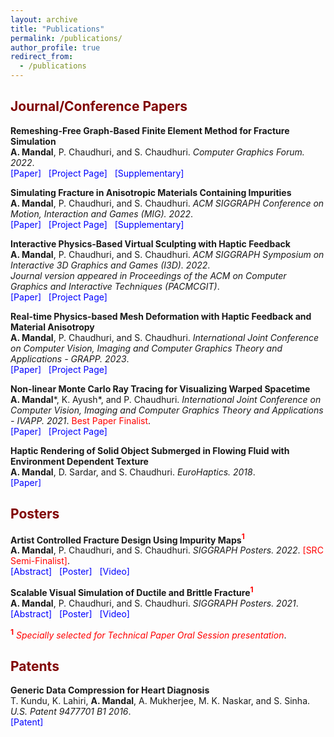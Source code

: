 ```yaml
---
layout: archive
title: "Publications"
permalink: /publications/
author_profile: true
redirect_from:
  - /publications
---
```


## <span style="color:Maroon"> Journal/Conference Papers </span>

**Remeshing-Free Graph-Based Finite Element Method for Fracture Simulation**\
**A. Mandal**, P. Chaudhuri, and S. Chaudhuri. *Computer Graphics Forum. 2022*.\
<a href='../files/CGF_paper_main_2022.pdf' style="text-decoration:none"><span style="color:blue">[Paper]</span></a> &nbsp; <a href='https://avirupmandal.github.io/fracture-cgf2022/' style="text-decoration:none"><span style="color:blue">[Project Page]</span></a> &nbsp; <a href='../files/CGF_paper_supplement_2022.pdf' style="text-decoration:none"><span style="color:blue">[Supplementary]</span></a><br>

**Simulating Fracture in Anisotropic Materials Containing Impurities**\
**A. Mandal**, P. Chaudhuri, and S. Chaudhuri. *ACM SIGGRAPH Conference on Motion, Interaction and Games (MIG). 2022*.\
<a href="../files/MIG2022_Random_Graph_Author_Copy.pdf" style="text-decoration:none"><span style="color:blue">[Paper]</span></a> &nbsp; <a href="https://avirupmandal.github.io/randomgraph-mig22/" style="text-decoration:none"><span style="color:blue">[Project Page]</span></a> &nbsp; <a href='../files/MIG2022_Random_Graph_Author_Copy_supplementary.pdf' style="text-decoration:none"><span style="color:blue">[Supplementary]</span></a> <br>

**Interactive Physics-Based Virtual Sculpting with Haptic Feedback**\
**A. Mandal**, P. Chaudhuri, and S. Chaudhuri. *ACM SIGGRAPH Symposium on Interactive 3D Graphics and Games (I3D). 2022*.\
*Journal version appeared in Proceedings of the ACM on Computer Graphics and Interactive Techniques (PACMCGIT)*.\
<a href="../files/I3D2022_Virtual_sculpting_PACM_Author.pdf" style="text-decoration:none"><span style="color:blue">[Paper]</span></a> &nbsp; <a href="https://avirupmandal.github.io/sculpt-i3d/" style="text-decoration:none"><span style="color:blue">[Project Page]</span></a> <br>

**Real-time Physics-based Mesh Deformation with Haptic Feedback and Material Anisotropy**\
**A. Mandal**, P. Chaudhuri, and S. Chaudhuri. *International Joint Conference on Computer Vision, Imaging and Computer Graphics Theory and Applications - GRAPP. 2023*.\
<a href="../files/GRAPP2023_deformation.pdf" style="text-decoration:none"><span style="color:blue">[Paper]</span></a> &nbsp; <a href="https://avirupmandal.github.io/sculpt-arxiv/" style="text-decoration:none"><span style="color:blue">[Project Page]</span></a> <br>

**Non-linear Monte Carlo Ray Tracing for Visualizing Warped Spacetime**\
**A. Mandal**\*, K. Ayush\*, and P. Chaudhuri. *International Joint Conference on Computer Vision, Imaging and Computer Graphics Theory and Applications - IVAPP. 2021*. <span style="color:red">Best Paper Finalist</span>.\
<a href="../files/IVAPP2021_Black_Hole.pdf" style="text-decoration:none"><span style="color:blue">[Paper]</span></a> &nbsp; <a href="https://avirupmandal.github.io/blackhole-ivapp/" style="text-decoration:none"><span style="color:blue">[Project Page]</span></a> <br>

**Haptic Rendering of Solid Object Submerged in Flowing Fluid with Environment Dependent Texture**\
**A. Mandal**, D. Sardar, and S. Chaudhuri. *EuroHaptics. 2018*.\
<a href="https://doi.org/10.1007/978-3-319-93399-3_34" style="text-decoration:none"><span style="color:blue">[Paper]</span></a> <br>

## <span style="color:Maroon"> Posters </span>

**Artist Controlled Fracture Design Using Impurity Maps**<span style="color:red"><sup>**1**</sup></span>\
**A. Mandal**, P. Chaudhuri, and S. Chaudhuri. *SIGGRAPH Posters. 2022*. <a href='../files/SIGGRAPH2022_SRC_Avirup Mandal.pdf' style="text-decoration:none"><span style="color:red">[SRC Semi-Finalist]</span></a>.\
<a href="https://doi.org/10.1145/3532719.3543202" style="text-decoration:none"><span style="color:blue">[Abstract]</span></a> &nbsp; <a href='../files/SIGGRAPH2022_Poster.pdf' style="text-decoration:none"><span style="color:blue">[Poster]</span></a> &nbsp; <a href='../videos/poster_sig_22.mp4' style="text-decoration:none"><span style="color:blue">[Video]</span></a> <br>  

**Scalable Visual Simulation of Ductile and Brittle Fracture**<span style="color:red"><sup>**1**</sup></span>\
**A. Mandal**, P. Chaudhuri, and S. Chaudhuri. *SIGGRAPH Posters. 2021*.\
<a href="https://doi.org/10.1145/3450618.3469152" style="text-decoration:none"><span style="color:blue">[Abstract]</span></a> &nbsp; <a href='../files/SIGGRAPH2021_Poster.pdf' style="text-decoration:none"><span style="color:blue">[Poster]</span></a> &nbsp; <a href='../videos/poster_sig_21.mp4' style="text-decoration:none"><span style="color:blue">[Video]</span></a> <br>

<span style="color:red"> <sup>**1**</sup> *Specially selected for Technical Paper Oral Session presentation*</span>.

## <span style="color:Maroon"> Patents </span>

**Generic Data Compression for Heart Diagnosis**\
T. Kundu, K. Lahiri, **A. Mandal**, A. Mukherjee, M. K. Naskar, and S. Sinha. *U.S. Patent 9477701 B1 2016*.\
<a href="https://patentimages.storage.googleapis.com/68/7f/98/07e942c9ae44ee/US9477701.pdf" style="text-decoration:none"><span style="color:blue">[Patent]</span></a>
